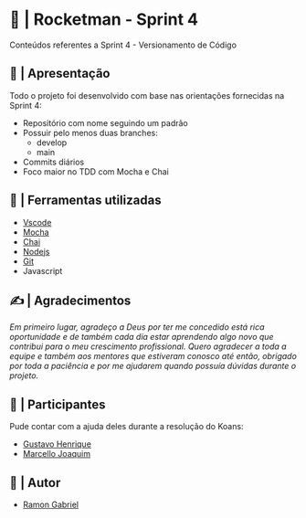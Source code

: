 
# 🚀 | Rocketman - Sprint 4 

Conteúdos referentes a Sprint 4 - Versionamento de Código

## 📖 | Apresentação

Todo o projeto foi desenvolvido com base nas orientações fornecidas na Sprint 4:

* Repositório com nome seguindo um padrão
* Possuir pelo menos duas branches:
  * develop
  * main
* Commits diários
* Foco maior no TDD com Mocha e Chai

## 🔧 | Ferramentas utilizadas

* [Vscode](https://code.visualstudio.com/download) 
* [Mocha](https://mochajs.org)
* [Chai](https://www.chaijs.com/)
* [Nodejs](https://nodejs.org/en/download/) 
* [Git](https://git-scm.com/downloads)
* Javascript

## ✍️ | Agradecimentos

*Em primeiro lugar, agradeço a Deus por ter me concedido está rica oportunidade e de também
cada dia estar aprendendo algo novo que contribui para o meu crescimento profissional. Quero
agradecer a toda a equipe e também aos mentores que estiveram conosco até então, obrigado por
toda a paciência e por me ajudarem quando possuía dúvidas durante o projeto.*

## 🤝 | Participantes

Pude contar com a ajuda deles durante a resolução do Koans:

* [Gustavo Henrique](https://github.com/gustavo325)
* [Marcello Joaquim](https://github.com/marcellojoaquim)

## 👨 | Autor

* [Ramon Gabriel](https://www.linkedin.com/in/ramon-gabriel-batista-chaves-b42a27232/)
